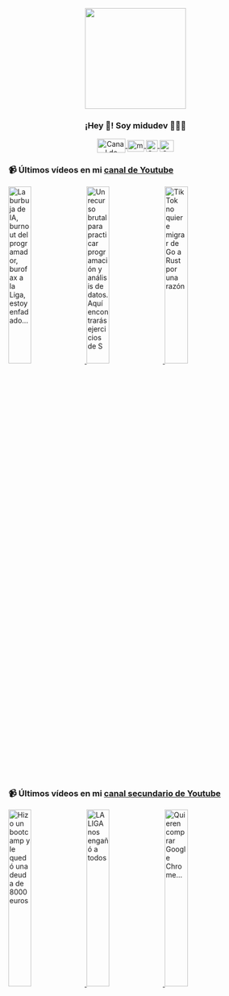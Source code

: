 <p align="center" width="300">
   <img align="center" width="200" src="https://user-images.githubusercontent.com/1561955/106762302-fda9de00-6635-11eb-99be-3ef744e60c0e.png" />
   <h3 align="center">¡Hey 👋! Soy midudev 👨🏻‍💻</h3>
</p>

<p align="center">
   <a href="https://twitch.tv/midudev" target="blank">
    <img align="center" src="https://upload.wikimedia.org/wikipedia/commons/c/ce/Twitch_logo_2019.svg" alt="Canal de Twitch de midudev" height="28px" width="56px" />
  </a>
  <span style="width: 8px;"> </span>
   <a href="https://youtube.com/midudev" target="blank">
    <img align="center" src="https://upload.wikimedia.org/wikipedia/commons/0/09/YouTube_full-color_icon_%282017%29.svg" alt="midudev" height="23px" width="33px" />
  </a>
  <span style="width: 8px;"> </span>
  <a href="https://instagram.com/midu.dev" target="blank">
    <img align="center" src="https://upload.wikimedia.org/wikipedia/commons/e/e7/Instagram_logo_2016.svg" alt="Canal de Instagram de midu.dev" height="23px" width="23px" />
  </a>
  <span style="width: 8px;"> </span>
  <a href="https://twitter.com/midudev" target="blank">
    <img align="center" src="https://upload.wikimedia.org/wikipedia/commons/thumb/6/6f/Logo_of_Twitter.svg/2491px-Logo_of_Twitter.svg.png" alt="Canal de Twitter de midudev" height="23px" width="28px" />
  </a>
</p>

### 📹 Últimos vídeos en mi [canal de Youtube](https://youtube.com/midudev?sub_confirmation=1)

<a href='https://youtu.be/lpKeNTuljWY' target='_blank'>
  <img width='30%' src='https://img.youtube.com/vi/lpKeNTuljWY/mqdefault.jpg' alt='La burbuja de IA, burnout del programador, burofax a la Liga, estoy enfadado...' />
</a>
<a href='https://youtu.be/-xcE85cmaHs' target='_blank'>
  <img width='30%' src='https://img.youtube.com/vi/-xcE85cmaHs/mqdefault.jpg' alt='Un recurso brutal para practicar programación y análisis de datos.  Aquí encontrarás ejercicios de S' />
</a>
<a href='https://youtu.be/qJs-zjV82cE' target='_blank'>
  <img width='30%' src='https://img.youtube.com/vi/qJs-zjV82cE/mqdefault.jpg' alt='TikTok no quiere migrar de Go a Rust por una razón' />
</a>

### 📹 Últimos vídeos en mi [canal secundario de Youtube](https://youtube.com/midulive?sub_confirmation=1)

<a href='https://youtu.be/YGLeMhKvu1I' target='_blank'>
  <img width='30%' src='https://img.youtube.com/vi/YGLeMhKvu1I/mqdefault.jpg' alt='Hizo un bootcamp y le quedó una deuda de 8000 euros' />
</a>
<a href='https://youtu.be/PJp-VAr6IIo' target='_blank'>
  <img width='30%' src='https://img.youtube.com/vi/PJp-VAr6IIo/mqdefault.jpg' alt='LALIGA nos engañó a todos' />
</a>
<a href='https://youtu.be/0hylA2hH5tI' target='_blank'>
  <img width='30%' src='https://img.youtube.com/vi/0hylA2hH5tI/mqdefault.jpg' alt='Quieren comprar Google Chrome...' />
</a>
